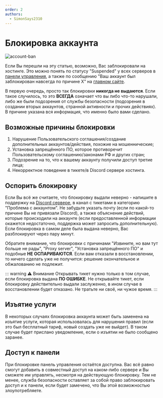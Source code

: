 ```yaml
---
order: 2
authors:
  - SimonSays2310
---
```


# Блокировка аккаунта

![account-ban](/host/account-ban.png)

Если Вы перешли на эту статью, возможно, Вас заблокировали на хостинге.
Это можно понять по статусу "Suspended" у всех серверов в [панели управления](https://control.play2go.cloud),
а также по сообщению "Ваш аккаунт был заблокирован навсегда по причине X" на [главном сайте](https://play2go.cloud).

В первую очередь, просто так блокировки **никогда не выдаются**.
Если такое случилось, то это **ВСЕГДА** означает что вы либо что-то нарушали,
либо же были подозрения от службы безопасности (подозрения в создании вторых аккаунтов, странной активности и прочих действиях). В причине указана вся информация, что именно было вами сделано.

## Возможные причины блокировки

1. Нарушение Пользовательского соглашения/создание дополнительных аккаунтов/действия, похожие на мошеннические;
2. Установка запрещённого ПО, которое противоречит Пользовательскому соглашению/законами РФ и других стран;
3. Подозрение на то, что к вашему аккаунту получили доступ третие лица;
4. Некорректное поведение в тикете/в Discord сервере хостинга.

## Оспорить блокировку

Если Вы всё же считаете, что блокировку выдали неверно - напишите в поддержку на [Discord сервере](https://discord.gg/play2go), в канал с тикетами в категорию "Проблема с аккаунтом". Не забудьте указать почту (если по какой-то причине Вы не привязали Discord), а также объяснение действий, которые происходили на аккаунте (если предоставленной информации окажется недостаточно, поддержка может запросить дополнительную). Если блокировка в самом деле была выдана неверно, Вас разблокируют через пару минут.

Обратите внимание, что блокировки с причинами "Извините, но вам тут больше не рады", "Proxy server", "Установка запрещённого ПО" и подобные **НЕ ОСПАРИВАЮТСЯ**.
Если вам отказали в восстановлении, то ничего сделать уже не получится: решение окончательное и обжалованию не подлежит.

::: warning :warning: Внимание
Открывать тикет нужно только в том случае, если блокировка выдана **ПО ОШИБКЕ**.
Не открывайте тикет, если блокировку действительно выдали заслуженно, в ином случае в восстановлении будет отказано. Не тратьте ни своё, ни чужое время.
:::

## Изъятие услуги

В некоторых случаях блокировка аккаунта может быть заменена на изъятие услуги, которая использовалась для нарушения правил
(если это был бесплатный тариф, новый создать уже не выйдет). В таком случае будет прислано уведомление, если о изъятии не было сообщено заранее.

## Доступ к панели

При блокировке панель управления остаётся доступна. Вас всё равно смогут добавить в совместный доступ
на каком-либо сервере и Вы сможете им управлять, несмотря на действующую блокировку. Тем не менее,
служба безопасности оставляет за собой право заблокировать доступ и к панели, если будет замечено, что Вы этой возможностью злоупотребляете.
